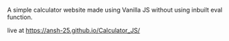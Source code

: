 A simple calculator website made using Vanilla JS without using inbuilt eval function.  

live at https://ansh-25.github.io/Calculator_JS/ 